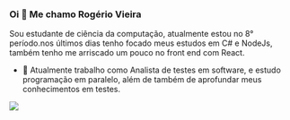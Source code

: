 

### Oi 👋 Me chamo Rogério Vieira
Sou estudante de ciência da computação, atualmente estou no 8° período.nos últimos dias tenho focado meus estudos em C# e NodeJs, também tenho me arriscado um pouco no front end com React.
- 🔭 Atualmente trabalho como Analista de testes em software, e estudo programação em paralelo, além de também de aprofundar meus conhecimentos em testes.


 [<img src="https://img.shields.io/badge/linkedin-%230077B5.svg?&style=for-the-badge&logo=linkedin&logoColor=white" />](https://www.linkedin.com/in/rvb8/)
